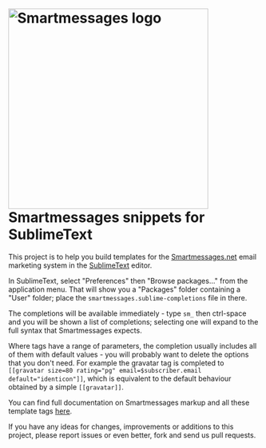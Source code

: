 <a href="http://info.smartmessages.net"><img src="http://www.smartmessages.net/img/smartmessages-logo.svg" width="400" alt="Smartmessages logo"></a>
Smartmessages snippets for SublimeText
==============================

This project is to help you build templates for the [Smartmessages.net](http://info.smartmessages.net) email marketing system in the [SublimeText](http://www.sublimetext.com) editor.

In SublimeText, select "Preferences" then "Browse packages..." from the application menu. That will show you a "Packages" folder containing a "User" folder; place the `smartmessages.sublime-completions` file in there.

The completions will be available immediately - type `sm_` then ctrl-space and you will be shown a list of completions; selecting one will expand to the full syntax that Smartmessages expects.

Where tags have a range of parameters, the completion usually includes all of them with default values - you will probably want to delete the options that you don't need. For example the gravatar tag is completed to `[[gravatar size=80 rating="pg" email=$subscriber.email default="identicon"]]`, which is equivalent to the default behaviour obtained by a simple `[[gravatar]]`.

You can find full documentation on Smartmessages markup and all these template tags [here](http://wiki.smartmessages.net/#TemplateGuide).

If you have any ideas for changes, improvements or additions to this project, please report issues or even better, fork and send us pull requests.
